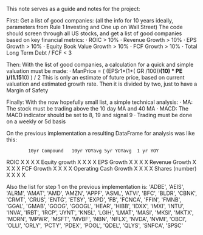 This note serves as a guide and notes for the project:

First: Get a list of good companies: (all the info for 10 years ideally, parameters from Rule 1 Investing and One up on Wall Street)
The code should screen through all US stocks, and get a list of good companies based on key financial metrics:
· ROIC > 10%
· Revenue Growth > 10%
· EPS Growth > 10%
· Equity Book Value Growth > 10%
· FCF Growth > 10%
· Total Long Term Debt / FCF < 3

Then: With the list of good companies, a calculation for a quick and simple valuation must be made:
· ManPrice = (  (EPSr1*(1+(  GR  /100))**(10) *  PE      )/(1.15**10) ) / 2
This is only an estimate of future price, based on current valuation and estimated growth rate. Then it is divided by two, just to have a Margin of Safety

Finally: With the now hopefully small list, a simple technical analysis:
· MA: The stock must be trading above the 10 day MA and 40 MA
· MACD: The MACD indicator should be set to 8, 19 and signal 9
· Trading must be done on a weekly or 5d basis

On the previous implementation a resulting DataFrame for analysis was like this:

			10yr Compound	10yr YOYavg	5yr YOYavg	1 yr YOY
ROIC 			X		X		X		X
Equity growth		X		X		X		X
EPS Growth 		X		X		X		X
Revenue Growth		X		X		X		X
FCF Growth		X		X		X		X
Operating Cash Growth	X		X		X		X
Shares (number)		X		X		X		X


Also the list for step 1 on the previous implementation is:
'ADBE',
 'AEIS',
 'ALRM',
 'AMAT',
 'AMD',
 'AMZN',
 'APPF',
 'ASML',
 'ATVI',
 'BFC',
 'BLDR',
 'CBNK',
 'CRMT',
 'CRUS',
 'ENTG',
 'ETSY',
 'EXPD',
 'FB',
 'FCNCA',
 'FFIN',
 'FMNB',
 'GGAL',
 'GMAB',
 'GOOG',
 'GOOGL',
 'HEAR',
 'HIBB',
 'IDXX',
 'IMXI',
 'INTU',
 'INVA',
 'IRBT',
 'IRCP',
 'JYNT',
 'KNSL',
 'LGIH',
 'LMAT',
 'MASI',
 'MKSI',
 'MKTX',
 'MORN',
 'MPWR',
 'MSFT',
 'MVBF',
 'NBN',
 'NFLX',
 'NVDA',
 'NVMI',
 'OBCI',
 'OLLI',
 'ORLY',
 'PCTY',
 'PDEX',
 'POOL',
 'QDEL',
 'QLYS',
 'SNFCA',
 'SPSC'
